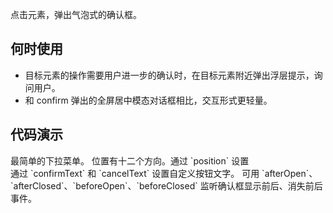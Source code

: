 
点击元素，弹出气泡式的确认框。

## 何时使用

* 目标元素的操作需要用户进一步的确认时，在目标元素附近弹出浮层提示，询问用户。
* 和 confirm 弹出的全屏居中模态对话框相比，交互形式更轻量。

## 代码演示

<div class="grid-x grid-margin-x">
  <div class="medium-6 large-6 cell">
    <nc-example>
      <nc-example-showcase>
        <example-popconfirm-basic></example-popconfirm-basic>
      </nc-example-showcase>
      <nc-example-legend title="基本">最简单的下拉菜单。</nc-example-legend>
      <nc-example-code [code]="basicCode"></nc-example-code>
    </nc-example>
    <nc-example>
      <nc-example-showcase>
        <example-popconfirm-position></example-popconfirm-position>
      </nc-example-showcase>
      <nc-example-legend title="位置">位置有十二个方向。通过 `position` 设置</nc-example-legend>
      <nc-example-code [code]="positionCode"></nc-example-code>
    </nc-example>
  </div>
  <div class="medium-6 large-6 cell">
    <nc-example>
      <nc-example-showcase>
        <example-popconfirm-text></example-popconfirm-text>
      </nc-example-showcase>
      <nc-example-legend title="按钮文字">通过 `confirmText` 和 `cancelText` 设置自定义按钮文字。</nc-example-legend>
      <nc-example-code [code]="textCode"></nc-example-code>
    </nc-example>
    <nc-example>
      <nc-example-showcase>
        <example-popconfirm-change></example-popconfirm-change>
      </nc-example-showcase>
      <nc-example-legend title="确认框事件">可用 `afterOpen`、`afterClosed`、`beforeOpen`、`beforeClosed` 监听确认框显示前后、消失前后事件。</nc-example-legend>
      <nc-example-code [code]="changeCode"></nc-example-code>
    </nc-example>
  </div>
</div>


<div>
  <nc-markdown [data]="api"></nc-markdown>
</div> 
